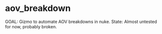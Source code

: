 # aov_breakdown
GOAL: Gizmo to automate AOV breakdowns in nuke.
State: Almost untested for now, probably broken.
